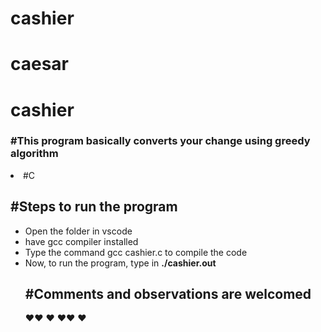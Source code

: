 # cashier
# caesar


<h1>cashier</h1>
<h3>#This program basically converts your change using greedy algorithm</h3>

<li> #C</li>


<h2><strong>#Steps to run the program</strong></h2>

<ul>
<liClone repository</li>
<li>Open the folder in vscode</li>
<li>have gcc compiler installed</li>
<li>Type the command gcc cashier.c to compile the code</li>
<li>Now, to run the program, type in <strong> ./cashier.out</strong></li
</ul>

<span><h2><strong>#Comments and observations are welcomed</strong></h2>
:heart::heart: :heart: :heart::heart: :heart:</span>
</ul>
